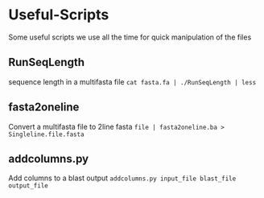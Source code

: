 # Useful-Scripts
Some useful scripts we use all the time for quick manipulation of the files 


## RunSeqLength
sequence length in a multifasta file 
 `cat fasta.fa | ./RunSeqLength | less`
 
## fasta2oneline
Convert a multifasta file to 2line fasta
`file | fasta2oneline.ba > Singleline.file.fasta`

## addcolumns.py 
Add columns to a blast output 
 `addcolumns.py input_file blast_file output_file`





